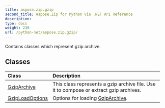 ```yaml
---
title: aspose.zip.gzip
second_title: Aspose.Zip for Python via .NET API Reference
description: 
type: docs
weight: 230
url: /python-net/aspose.zip.gzip/
---
```



Contains classes which represent gzip archive.

## Classes
| Class | Description |
| :- | :- |
|[GzipArchive](/zip/python-net/aspose.zip.gzip/gziparchive/)|This class represents a gzip archive file. Use it to compose or extract gzip archives.|
|[GzipLoadOptions](/zip/python-net/aspose.zip.gzip/gziploadoptions/)|Options for loading [GzipArchive](/zip/python-net/aspose.zip.gzip/gziparchive/).|
